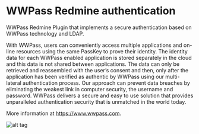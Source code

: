 # WWPass Redmine authentication

WWPass Redmine Plugin that implements a secure authentication based on WWPass technology and LDAP. 

With WWPass, users can conveniently access multiple applications and on-line resources using the same PassKey to prove their identity. The identity data for each WWPass enabled application is stored separately in the cloud and this data is not shared between applications.  The data can only be retrieved and reassembled with the user’s consent and then, only after the application has been verified as authentic by WWPass using our multi-lateral authentication process. Our approach can prevent data breaches by eliminating the weakest link in computer security, the username and password.  WWPass delivers a secure and easy to use solution that provides unparalleled authentication security that is unmatched in the world today.  

More information at https://www.wwpass.com.

![alt tag](https://raw.github.com/wwpass/redmine_wwpass_auth/master/wwpass2.png)
